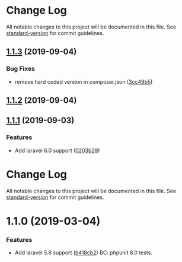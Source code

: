 # Change Log

All notable changes to this project will be documented in this file. See [standard-version](https://github.com/conventional-changelog/standard-version) for commit guidelines.

<a name="1.1.3"></a>
## [1.1.3](https://github.com/tequilarapido/api-response/compare/v1.1.2...v1.1.3) (2019-09-04)


### Bug Fixes

* remove hard coded version in composer.json ([3cc49b5](https://github.com/tequilarapido/api-response/commit/3cc49b5))



<a name="1.1.2"></a>
## [1.1.2](https://github.com/tequilarapido/api-response/compare/v1.1.1...v1.1.2) (2019-09-04)



<a name="1.1.1"></a>
## [1.1.1](https://github.com/tequilarapido/api-response/compare/v1.1.0...v1.1.1) (2019-09-03)


### Features

* Add laravel 6.0 support ([0203b29](https://github.com/tequilarapido/api-response/commit/0203b29))



# Change Log

All notable changes to this project will be documented in this file. See [standard-version](https://github.com/conventional-changelog/standard-version) for commit guidelines.

# 1.1.0 (2019-03-04)


### Features

* Add laravel 5.8 support ([b418cb2](https://github.com/tequilarapido/api-response/commit/b418cb2))
  BC: phpunit 8.0 tests.
